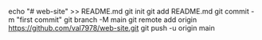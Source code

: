 echo "# web-site" >> README.md
git init
git add README.md
git commit -m "first commit"
git branch -M main
git remote add origin https://github.com/val7978/web-site.git
git push -u origin main
